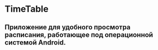# TimeTable
## Приложение для удобного просмотра расписания, работающее под операционной системой Android.
